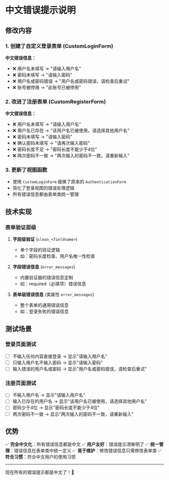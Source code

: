 # 中文错误提示说明

## 修改内容

### 1. 创建了自定义登录表单 (CustomLoginForm)

**中文错误信息：**
- ❌ 用户名未填写 → "请输入用户名"
- ❌ 密码未填写 → "请输入密码"
- ❌ 用户名或密码错误 → "用户名或密码错误，请检查后重试"
- ❌ 账号被停用 → "此账号已被停用"

### 2. 改进了注册表单 (CustomRegisterForm)

**中文错误信息：**
- ❌ 用户名未填写 → "请输入用户名"
- ❌ 用户名已存在 → "该用户名已被使用，请选择其他用户名"
- ❌ 密码未填写 → "请输入密码"
- ❌ 确认密码未填写 → "请再次输入密码"
- ❌ 密码长度不足 → "密码长度不能少于4位"
- ❌ 两次密码不一致 → "两次输入的密码不一致，请重新输入"

### 3. 更新了视图函数

- 使用 `CustomLoginForm` 替换了原来的 `AuthenticationForm`
- 简化了登录视图的错误处理逻辑
- 所有错误信息都由表单类统一管理

## 技术实现

### 表单验证层级
1. **字段级验证** (`clean_<fieldname>`)
   - 单个字段的验证逻辑
   - 如：密码长度检查、用户名唯一性检查

2. **字段错误信息** (`error_messages`)
   - 内置验证器的错误信息定制
   - 如：required（必填项）错误信息

3. **表单级错误信息** (类属性 `error_messages`)
   - 整个表单的通用错误信息
   - 如：登录失败的错误信息

## 测试场景

### 登录页面测试
- [ ] 不输入任何内容直接登录 → 显示"请输入用户名"
- [ ] 只输入用户名不输入密码 → 显示"请输入密码"
- [ ] 输入错误的用户名或密码 → 显示"用户名或密码错误，请检查后重试"

### 注册页面测试
- [ ] 不输入用户名 → 显示"请输入用户名"
- [ ] 输入已存在的用户名 → 显示"该用户名已被使用，请选择其他用户名"
- [ ] 密码少于4位 → 显示"密码长度不能少于4位"
- [ ] 两次密码不一致 → 显示"两次输入的密码不一致，请重新输入"

## 优势

✅ **完全中文化**：所有错误信息都是中文
✅ **用户友好**：错误提示清晰明了
✅ **统一管理**：错误信息在表单类中统一定义
✅ **易于维护**：修改错误信息只需修改表单类
✅ **符合习惯**：符合中文用户的使用习惯

---

现在所有的错误提示都是中文了！🎉
